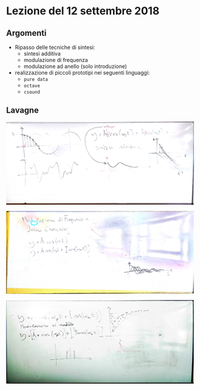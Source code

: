 # Lezione del 12 settembre 2018

## Argomenti

* Ripasso delle tecniche di sintesi:
  * sintesi additiva
  * modulazione di frequenza
  * modulazione ad anello (solo introduzione)
* realizzazione di piccoli prototipi nei seguenti linguaggi:
  * `pure data`
  * `octave`
  * `csound`

## Lavagne

![whiteboard 1](./BN_IM_2018-09-12_11.48.33_1.jpg)

![whiteboard 2](./BN_IM_2018-09-12_11.48.33_2.jpg)

![whiteboard 3](./BN_IM_2018-09-12_11.48.33_3.jpg)
